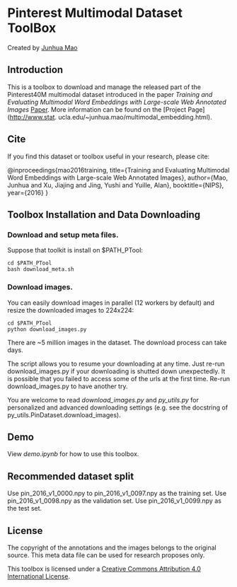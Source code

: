 # Pinterest Multimodal Dataset ToolBox

Created by [Junhua Mao](www.stat.ucla.edu/~junhua.mao)

## Introduction

This is a toolbox to download and manage the released part of the Pinterest40M multimodal dataset introduced in the paper *Training and Evaluating Multimodal Word Embeddings with Large-scale Web Annotated Images* [Paper](https://papers.nips.cc/paper/6590-training-and-evaluating-multimodal-word-embeddings-with-large-scale-web-annotated-images).
More information can be found on the [Project Page](http://www.stat.
ucla.edu/~junhua.mao/multimodal_embedding.html).

## Cite

If you find this dataset or toolbox useful in your research, please cite:

  @inproceedings{mao2016training,
    title={Training and Evaluating Multimodal Word Embeddings with Large-scale Web Annotated Images},
    author={Mao, Junhua and Xu, Jiajing and Jing, Yushi and Yuille, Alan},
    booktitle={NIPS},
    year={2016}
  }

## Toolbox Installation and Data Downloading
### Download and setup meta files.

Suppose that toolkit is install on $PATH_PTool:
  ```Shell
  cd $PATH_PTool
  bash download_meta.sh
  ```
  
### Download images.

You can easily download images in parallel (12 workers by default) and resize the downloaded images to 224x224:
  ```Shell
  cd $PATH_PTool
  python download_images.py
  ```
There are ~5 million images in the dataset. The download process can take days.

The script allows you to resume your downloading at any time.
Just re-run download_images.py if your downloading is shutted down unexpectedly.
It is possible that you failed to access some of the urls at the first time.
Re-run download_images.py to have another try.

You are welcome to read *download_images.py* and *py_utils.py* for personalized and advanced downloading settings (e.g. see the docstring of py_utils.PinDataset.download_images).

## Demo

View *demo.ipynb* for how to use this toolbox.

## Recommended dataset split

Use pin_2016_v1_0000.npy to pin_2016_v1_0097.npy as the training set.
Use pin_2016_v1_0098.npy as the validation set.
Use pin_2016_v1_0099.npy as the test set.

## License

The copyright of the annotations and the images belongs to the original source.
This meta data file can be used for research proposes only.

This toolbox is licensed under a <a rel="license" href="http://creativecommons.org/licenses/by/4.0/">Creative Commons Attribution 4.0 International License</a>.
